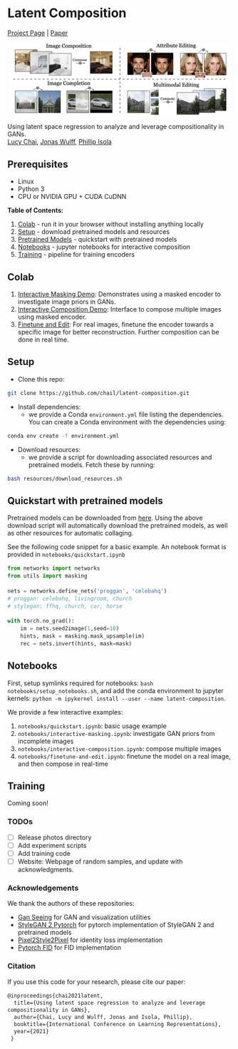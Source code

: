 # Latent Composition
[Project Page](https://chail.github.io/latent-composition/) |  [Paper](./) 


<img src='img/teaser.jpeg' width=600>  

Using latent space regression to analyze and leverage compositionality in GANs.\
[Lucy Chai](http://people.csail.mit.edu/lrchai/), [Jonas Wulff](http://people.csail.mit.edu/jwulff/), [Phillip Isola](http://web.mit.edu/phillipi/)

## Prerequisites
- Linux
- Python 3
- CPU or NVIDIA GPU + CUDA CuDNN

**Table of Contents:**<br>
1. [Colab](#colab) - run it in your browser without installing anything locally<br>
2. [Setup](#setup) - download pretrained models and resources
3. [Pretrained Models](#pretrained) - quickstart with pretrained models<br>
3. [Notebooks](#notebooks) - jupyter notebooks for interactive composition<br>
4. [Training](#training) - pipeline for training encoders<br>

<a name="colab"/>

## Colab

1. [Interactive Masking Demo](https://colab.research.google.com/drive/1p-L2dPMaqMyr56TYoYmBJhoyIyBJ7lzH?usp=sharing): Demonstrates using a masked encoder to investigate image priors in GANs.
2. [Interactive Composition Demo](https://colab.research.google.com/drive/1j7Bz9vdVnxzOgokawA39hCJZLTmVDq6_?usp=sharing): Interface to compose multiple images using masked encoder.
3. [Finetune and Edit](https://colab.research.google.com/drive/1zpD_UYqiGqjzftYxHQPy4sxOQTWV_QY9?usp=sharing): For real images, finetune the encoder towards a specific image for better reconstruction. Further composition can be done in real time.

<a name="setup"/>

## Setup

- Clone this repo:
```bash
git clone https://github.com/chail/latent-composition.git
```

- Install dependencies:
	- we provide a Conda `environment.yml` file listing the dependencies. You can create a Conda environment with the dependencies using:
```bash
conda env create -f environment.yml
```

- Download resources:
	- we provide a script for downloading associated resources and pretrained models. Fetch these by running:
```bash
bash resources/download_resources.sh
```

<a name="pretrained"/>

## Quickstart with pretrained models

Pretrained models can be downloaded from [here](https://drive.google.com/file/d/1vSEH2XMIG1XzQl3JLZwUKm_kdomelUqm/view?usp=sharing). Using the above download script will automatically download the pretrained models, as well as other resources for automatic collaging.

See the following code snippet for a basic example. An notebook format is provided in `notebooks/quickstart.ipynb`

```python
from networks import networks
from utils import masking

nets = networks.define_nets('proggan', 'celebahq')
# proggan: celebahq, livingroom, church
# stylegan: ffhq, church, car, horse

with torch.no_grad():
    im = nets.seed2image(1,seed=10)
    hints, mask = masking.mask_upsample(im)
    rec = nets.invert(hints, mask=mask)
```

<a name="notebooks"/>

## Notebooks

First, setup symlinks required for notebooks: `bash notebooks/setup_notebooks.sh`, and add the conda environment to jupyter kernels: `python -m ipykernel install --user --name latent-composition`. 

We provide a few interactive examples:
1. `notebooks/quickstart.ipynb`: basic usage example
2. `notebooks/interactive-masking.ipynb`: investigate GAN priors from incomplete images
3. `notebooks/interactive-composition.ipynb`: compose multiple images
4. `notebooks/finetune-and-edit.ipynb`: finetune the model on a real image, and then compose in real-time


<a name="training"/>

## Training

Coming soon!


### TODOs
- [ ] Release photos directory
- [ ] Add experiment scripts
- [ ] Add training code
- [ ] Website: Webpage of random samples, and update with acknowledgments.

### Acknowledgements

We thank the authors of these repositories:
- [Gan Seeing](https://github.com/davidbau/ganseeing) for GAN and visualization utilities
- [StyleGAN 2 Pytorch](https://github.com/rosinality/stylegan2-pytorch) for pytorch implementation of StyleGAN 2 and pretrained models
- [Pixel2Style2Pixel](https://github.com/eladrich/pixel2style2pixel) for identity loss implementation
- [Pytorch FID](https://github.com/mseitzer/pytorch-fid) for FID implementation

### Citation
If you use this code for your research, please cite our paper:
```
@inproceedings{chai2021latent,
  title={Using latent space regression to analyze and leverage compositionality in GANs},
  author={Chai, Lucy and Wulff, Jonas and Isola, Phillip},
  booktitle={International Conference on Learning Representations},
  year={2021}
 }
```

